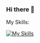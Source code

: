 ### Hi there 👋

My Skills:

[![My Skills](https://skillicons.dev/icons?i=html,css,js,ts,react,redux,angular,firebase,figma,ps)](https://skillicons.dev)
